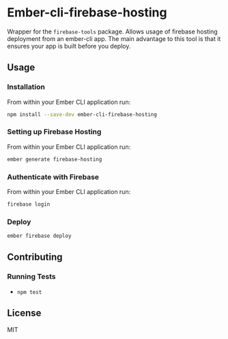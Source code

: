 # Ember-cli-firebase-hosting

Wrapper for the `firebase-tools` package.  Allows usage of firebase hosting deployment from an ember-cli app.  The main advantage to this tool is that it ensures your app is built before you deploy.

## Usage

### Installation

From within your Ember CLI application run:

```bash
npm install --save-dev ember-cli-firebase-hosting
```

### Setting up Firebase Hosting

From within your Ember CLI application run:

```bash
ember generate firebase-hosting
```

### Authenticate with Firebase

From within your Ember CLI application run:

```bash
firebase login
```

### Deploy

```bash
ember firebase deploy
```

## Contributing

### Running Tests

* `npm test`

## License

MIT
